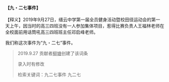 #### 【九・二七事件】

【释义】2019年9月27日，缙云中学第一届全员健身活动暨校田径运动会的第一天上午，因当时的高三四班没有一人参加集体项目，惹得比赛负责人王福林老师在全校面前用话筒吼高三四班班主任邓启峰老师。

我们称这次事件为“九・二七”事件。

> 2019.9.27 贡献者<u>柳塘</u>创建了该词条
>
> 录入时有修改
>
> 检索关键词：九二七事件 九二七

